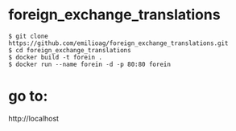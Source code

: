 # foreign_exchange_translations


```shell
$ git clone https://github.com/emilioag/foreign_exchange_translations.git
$ cd foreign_exchange_translations
$ docker build -t forein .
$ docker run --name forein -d -p 80:80 forein
```

# go to:

http://localhost
